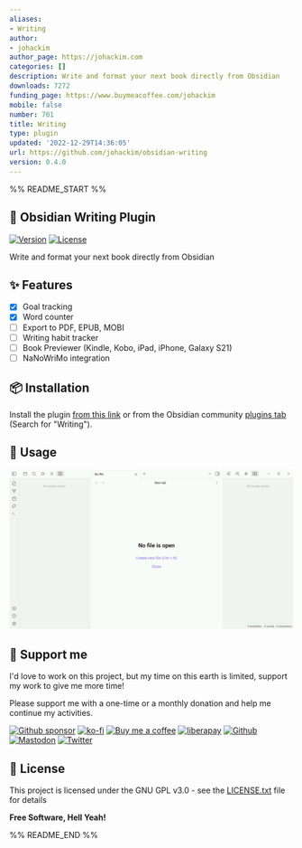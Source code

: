 ```yaml
---
aliases:
- Writing
author:
- johackim
author_page: https://johackim.com
categories: []
description: Write and format your next book directly from Obsidian
downloads: 7272
funding_page: https://www.buymeacoffee.com/johackim
mobile: false
number: 701
title: Writing
type: plugin
updated: '2022-12-29T14:36:05'
url: https://github.com/johackim/obsidian-writing
version: 0.4.0
---
```


%% README_START %%

## 📔 Obsidian Writing Plugin

[![Version](https://img.shields.io/github/tag/johackim/obsidian-writing.svg?label=Version&style=flat&colorA=2B323B&colorB=1e2329)](https://github.com/johackim/obsidian-writing/releases)
[![License](https://img.shields.io/badge/license-GPL%20v3%2B-yellow.svg?label=License&style=flat&colorA=2B323B&colorB=1e2329)](https://raw.githubusercontent.com/johackim/obsidian-writing/master/LICENSE.txt)

Write and format your next book directly from Obsidian

## ✨ Features

- [x] Goal tracking
- [x] Word counter
- [ ] Export to PDF, EPUB, MOBI
- [ ] Writing habit tracker
- [ ] Book Previewer (Kindle, Kobo, iPad, iPhone, Galaxy S21)
- [ ] NaNoWriMo integration

## 📦 Installation

Install the plugin [from this link](https://obsidian.md/plugins?id=writing) or from the Obsidian community [plugins tab](https://obsidian.md/plugins) (Search for "Writing").

## 📖 Usage

![Screencast](https://raw.githubusercontent.com/johackim/obsidian-writing/master/screencast.gif)

## 🎁 Support me

I'd love to work on this project, but my time on this earth is limited, support my work to give me more time!

Please support me with a one-time or a monthly donation and help me continue my activities.

[![Github sponsor](https://img.shields.io/badge/github-Support%20my%20work-lightgrey?style=social&logo=github)](https://github.com/sponsors/johackim/)
[![ko-fi](https://img.shields.io/badge/ko--fi-Support%20my%20work-lightgrey?style=social&logo=ko-fi)](https://ko-fi.com/johackim)
[![Buy me a coffee](https://img.shields.io/badge/Buy%20me%20a%20coffee-Support%20my%20work-lightgrey?style=social&logo=buy%20me%20a%20coffee&logoColor=%23FFDD00)](https://www.buymeacoffee.com/johackim)
[![liberapay](https://img.shields.io/badge/liberapay-Support%20my%20work-lightgrey?style=social&logo=liberapay&logoColor=%23F6C915)](https://liberapay.com/johackim/donate)
[![Github](https://img.shields.io/github/followers/johackim?label=Follow%20me&style=social)](https://github.com/johackim)
[![Mastodon](https://img.shields.io/mastodon/follow/1631?domain=https%3A%2F%2Fmastodon.ethibox.fr&style=social)](https://mastodon.ethibox.fr/@johackim)
[![Twitter](https://img.shields.io/twitter/follow/_johackim?style=social)](https://twitter.com/_johackim)

## 📜 License

This project is licensed under the GNU GPL v3.0 - see the [LICENSE.txt](https://raw.githubusercontent.com/johackim/obsidian-writing/master/LICENSE.txt) file for details

**Free Software, Hell Yeah!**


%% README_END %%